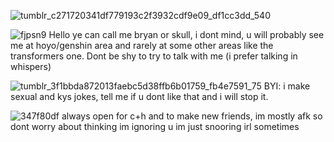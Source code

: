 ![tumblr_c271720341df779193c2f3932cdf9e09_df1cc3dd_540](https://github.com/user-attachments/assets/ea5abbfa-250c-4e24-97dd-bbf31ecb718e)

![fjpsn9](https://github.com/user-attachments/assets/1e8d00af-e588-4151-9d9e-c052ea84042a) Hello ye can call me bryan or skull, i dont mind, u will probably see me at hoyo/genshin area and rarely at some other areas like the transformers one. Dont be shy to try to talk with me (i prefer talking in whispers)

![tumblr_3f1bbda872013faebc5d38ffb6b01759_fb4e7591_75](https://github.com/user-attachments/assets/6181cc3f-5c4d-4183-a933-8d28356f360e) BYI: i make sexual and kys jokes, tell me if u dont like that and i will stop it.


![347f80df](https://github.com/user-attachments/assets/531a1247-ae47-4fc7-adc6-17ebd40e86d9) always open for c+h and to make new friends, im mostly afk so dont worry about thinking im ignoring u im just snooring irl sometimes






